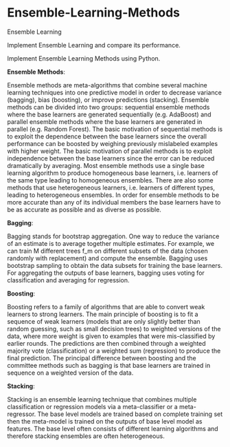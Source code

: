# Ensemble-Learning-Methods
Ensemble Learning

Implement Ensemble Learning and compare its performance. 

Implement Ensemble Learning Methods using Python.

**Ensemble Methods**:

Ensemble methods are meta-algorithms that combine several machine learning techniques into one predictive model in order to decrease variance (bagging), bias (boosting), or improve predictions (stacking). Ensemble methods can be divided into two groups: sequential ensemble methods where the base learners are generated sequentially (e.g. AdaBoost) and parallel ensemble methods where the base learners are generated in parallel (e.g. Random Forest). The basic motivation of sequential methods is to exploit the dependence between the base learners since the overall performance can be boosted by weighing previously mislabeled examples with higher weight. The basic motivation of parallel methods is to exploit independence between the base learners since the error can be reduced dramatically by averaging.
Most ensemble methods use a single base learning algorithm to produce homogeneous base learners, i.e. learners of the same type leading to homogeneous ensembles. There are also some methods that use heterogeneous learners, i.e. learners of different types, leading to heterogeneous ensembles. In order for ensemble methods to be more accurate than any of its individual members the base learners have to be as accurate as possible and as diverse as possible.

**Bagging**:

Bagging stands for bootstrap aggregation. One way to reduce the variance of an estimate is to average together multiple estimates. For example, we can train M different trees f_m on different subsets of the data (chosen randomly with replacement) and compute the ensemble.
Bagging uses bootstrap sampling to obtain the data subsets for training the base learners. For aggregating the outputs of base learners, bagging uses voting for classification and averaging for regression.

**Boosting**:

Boosting refers to a family of algorithms that are able to convert weak learners to strong learners. The main principle of boosting is to fit a sequence of weak learners (models that are only slightly better than random guessing, such as small decision trees) to weighted versions of the data, where more weight is given to examples that were mis-classified by earlier rounds. The predictions are then combined through a weighted majority vote (classification) or a weighted sum (regression) to produce the final prediction. The principal difference between boosting and the committee methods such as bagging is that base learners are trained in sequence on a weighted version of the data.

**Stacking**:

Stacking is an ensemble learning technique that combines multiple classification or regression models via a meta-classifier or a meta-regressor. The base level models are trained based on complete training set then the meta-model is trained on the outputs of base level model as features. The base level often consists of different learning algorithms and therefore stacking ensembles are often heterogeneous.
